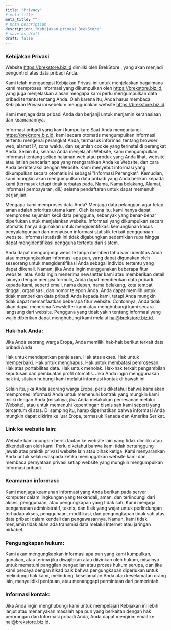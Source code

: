 ```yaml
---
title: "Privacy"
# meta title
meta_title: ""
# meta description
description: "Kebijakan privasi BrekStore"
# save as draft
draft: false
---
```


### Kebijakan Privasi
Website https://brekstore.biz.id dimiliki oleh BrekStore , yang akan menjadi pengontrol atas data pribadi Anda.

Kami telah mengadopsi Kebijakan Privasi ini untuk menjelaskan bagaimana kami memproses informasi yang dikumpulkan oleh https://brekstore.biz.id, yang juga menjelaskan alasan mengapa kami perlu mengumpulkan data pribadi tertentu tentang Anda. Oleh karena itu, Anda harus membaca Kebijakan Privasi ini sebelum menggunakan website https://brekstore.biz.id.

Kami menjaga data pribadi Anda dan berjanji untuk menjamin kerahasiaan dan keamanannya.

Informasi pribadi yang kami kumpulkan:
Saat Anda mengunjungi https://brekstore.biz.id, kami secara otomatis mengumpulkan informasi tertentu mengenai perangkat Anda, termasuk informasi tentang browser web, alamat IP, zona waktu, dan sejumlah cookie yang terinstal di perangkat Anda. Selain itu, selama Anda menjelajahi Website, kami mengumpulkan informasi tentang setiap halaman web atau produk yang Anda lihat, website atau istilah pencarian apa yang mengarahkan Anda ke Website, dan cara Anda berinteraksi dengan Website. Kami menyebut informasi yang dikumpulkan secara otomatis ini sebagai "Informasi Perangkat". Kemudian, kami mungkin akan mengumpulkan data pribadi yang Anda berikan kepada kami (termasuk tetapi tidak terbatas pada, Nama, Nama belakang, Alamat, informasi pembayaran, dll.) selama pendaftaran untuk dapat memenuhi perjanjian.

Mengapa kami memproses data Anda?
Menjaga data pelanggan agar tetap aman adalah prioritas utama kami. Oleh karena itu, kami hanya dapat memproses sejumlah kecil data pengguna, sebanyak yang benar-benar diperlukan untuk menjalankan website. Informasi yang dikumpulkan secara otomatis hanya digunakan untuk mengidentifikasi kemungkinan kasus penyalahgunaan dan menyusun informasi statistik terkait penggunaan website. Informasi statistik ini tidak digabungkan sedemikian rupa hingga dapat mengidentifikasi pengguna tertentu dari sistem.

Anda dapat mengunjungi website tanpa memberi tahu kami identitas Anda atau mengungkapkan informasi apa pun, yang dapat digunakan oleh seseorang untuk mengidentifikasi Anda sebagai individu tertentu yang dapat dikenali. Namun, jika Anda ingin menggunakan beberapa fitur website, atau Anda ingin menerima newsletter kami atau memberikan detail lainnya dengan mengisi formulir, Anda dapat memberikan data pribadi kepada kami, seperti email, nama depan, nama belakang, kota tempat tinggal, organisasi, dan nomor telepon Anda. Anda dapat memilih untuk tidak memberikan data pribadi Anda kepada kami, tetapi Anda mungkin tidak dapat memanfaatkan beberapa fitur website. Contohnya, Anda tidak akan dapat menerima Newsletter kami atau menghubungi kami secara langsung dari website. Pengguna yang tidak yakin tentang informasi yang wajib diberikan dapat menghubungi kami melalui hai@brekstore.biz.id.

### Hak-hak Anda:
Jika Anda seorang warga Eropa, Anda memiliki hak-hak berikut terkait data pribadi Anda:

Hak untuk mendapatkan penjelasan.
Hak atas akses.
Hak untuk memperbaiki.
Hak untuk menghapus.
Hak untuk membatasi pemrosesan.
Hak atas portabilitas data.
Hak untuk menolak.
Hak-hak terkait pengambilan keputusan dan pembuatan profil otomatis.
Jika Anda ingin menggunakan hak ini, silakan hubungi kami melalui informasi kontak di bawah ini.

Selain itu, jika Anda seorang warga Eropa, perlu diketahui bahwa kami akan memproses informasi Anda untuk memenuhi kontrak yang mungkin kami miliki dengan Anda (misalnya, jika Anda melakukan pemesanan melalui Website), atau untuk memenuhi kepentingan bisnis sah kami seperti yang tercantum di atas. Di samping itu, harap diperhatikan bahwa informasi Anda mungkin dapat dikirim ke luar Eropa, termasuk Kanada dan Amerika Serikat.

### Link ke website lain:
Website kami mungkin berisi tautan ke website lain yang tidak dimiliki atau dikendalikan oleh kami. Perlu diketahui bahwa kami tidak bertanggung jawab atas praktik privasi website lain atau pihak ketiga. Kami menyarankan Anda untuk selalu waspada ketika meninggalkan website kami dan membaca pernyataan privasi setiap website yang mungkin mengumpulkan informasi pribadi.

### Keamanan informasi:
Kami menjaga keamanan informasi yang Anda berikan pada server komputer dalam lingkungan yang terkendali, aman, dan terlindungi dari akses, penggunaan, atau pengungkapan yang tidak sah. Kami menjaga pengamanan administratif, teknis, dan fisik yang wajar untuk perlindungan terhadap akses, penggunaan, modifikasi, dan pengungkapan tidak sah atas data pribadi dalam kendali dan pengawasannya. Namun, kami tidak menjamin tidak akan ada transmisi data melalui Internet atau jaringan nirkabel.

### Pengungkapan hukum:
Kami akan mengungkapkan informasi apa pun yang kami kumpulkan, gunakan, atau terima jika diwajibkan atau diizinkan oleh hukum, misalnya untuk mematuhi panggilan pengadilan atau proses hukum serupa, dan jika kami percaya dengan itikad baik bahwa pengungkapan diperlukan untuk melindungi hak kami, melindungi keselamatan Anda atau keselamatan orang lain, menyelidiki penipuan, atau menanggapi permintaan dari pemerintah.

### Informasi kontak:
Jika Anda ingin menghubungi kami untuk mempelajari Kebijakan ini lebih lanjut atau menanyakan masalah apa pun yang berkaitan dengan hak perorangan dan Informasi pribadi Anda, Anda dapat mengirim email ke hai@brekstore.biz.id.
